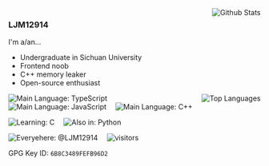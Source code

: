 <img align="right" src="https://github-readme-stats-one-bice.vercel.app/api?username=ljm12914&theme=dark&show_icons=true&include_all_commits=true&count_private=true" alt="Github Stats" />

### LJM12914

I'm a/an...

- Undergraduate in Sichuan University
- Frontend noob
- C++ memory leaker
- Open-source enthusiast

<img align="right" src="https://github-readme-stats-one-bice.vercel.app/api/top-langs/?username=ljm12914&layout=compact&hide=Batchfile,PHP&langs_count=5&theme=dark&role=OWNER,ORGANIZATION_MEMBER,COLLABORATOR" alt="Top Languages" />
  
![Main Language: TypeScript](https://img.shields.io/badge/Main%20Language-TypeScript-blue.svg)&emsp;
![Main Language: JavaScript](https://img.shields.io/badge/Main%20Language-JavaScript-blue.svg)&emsp;
![Main Language: C++](https://img.shields.io/badge/Main%20Language-C艹-purple.svg)

![Learning: C](https://img.shields.io/badge/Learning-（-red.svg)&emsp;
![Also in: Python](https://img.shields.io/badge/Also%20in-Python%20PHP%20C%23-yellow.svg)

![Everyehere: @LJM12914](https://img.shields.io/badge/Everywhere%20@LJM12914-blue?style=flat-square)&emsp;
![visitors](https://views.whatilearened.today/views/github/ljm12914/views.svg)

GPG Key ID: `6B8C3489FEFB96D2`
